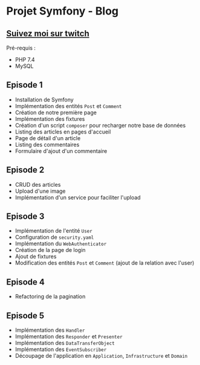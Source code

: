 Projet Symfony - Blog
=====================

[Suivez moi sur twitch](https://www.twitch.tv/toham)
---------------------

Pré-requis :
* PHP 7.4
* MySQL

Episode 1
---------

* Installation de Symfony
* Implémentation des entités `Post` et `Comment`
* Création de notre première page
* Implémentation des fixtures
* Création d'un script `composer` pour recharger notre base de données
* Listing des articles en pages d'accueil
* Page de détail d'un article
* Listing des commentaires
* Formulaire d'ajout d'un commentaire

Episode 2
---------

* CRUD des articles
* Upload d'une image
* Implémentation d'un service pour faciliter l'upload

Episode 3
---------

* Implémentation de l'entité `User`
* Configuration de `security.yaml`
* Implémentation du `WebAuthenticator`
* Création de la page de login
* Ajout de fixtures
* Modification des entités `Post` et `Comment` (ajout de la relation avec l'user)

Episode 4
---------

* Refactoring de la pagination

Episode 5
---------

* Implémentation des `Handler`
* Implémentation des `Responder` et `Presenter`
* Implémentation des `DataTransferObject`
* Implémentation des `EventSubscriber`
* Découpage de l'application en `Application`, `Infrastructure` et `Domain`